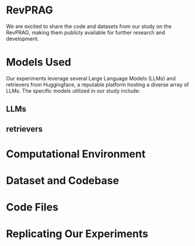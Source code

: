 # RevPRAG
We are excited to share the code and datasets from our study on the RevPRAG, making them publicly available for further research and development.

# Models Used
Our experiments leverage several Large Language Models (LLMs) and retrievers from Huggingface, a reputable platform hosting a diverse array of LLMs. The specific models utilized in our study include:
## LLMs

## retrievers


# Computational Environment


# Dataset and Codebase


# Code Files


# Replicating Our Experiments



